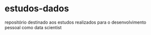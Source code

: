 # estudos-dados


repositório destinado aos estudos realizados para o desenvolvimento pessoal como data scientist
